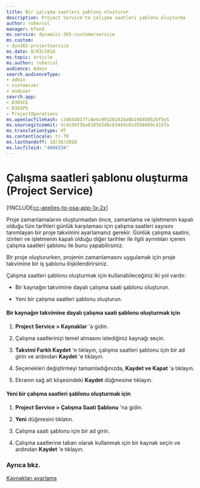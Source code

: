 ```yaml
---
title: Bir çalışma saatleri şablonu oluşturun
description: Project Service'ta çalışma saatleri şablonu oluşturma
author: ruhercul
manager: kfend
ms.service: dynamics-365-customerservice
ms.custom:
- dyn365-projectservice
ms.date: 8/03/2018
ms.topic: article
ms.author: ruhercul
audience: Admin
search.audienceType:
- admin
- customizer
- enduser
search.app:
- D365CE
- D365PS
- ProjectOperations
ms.openlocfilehash: c34634817fc8e4c993261024a8b19d45052bf5e5
ms.sourcegitcommit: 5c4c9bf3ba018562d6cb3443c01d550489c415fa
ms.translationtype: HT
ms.contentlocale: tr-TR
ms.lasthandoff: 10/16/2020
ms.locfileid: "4086334"
---
```

# <a name="create-a-work-hours-template-project-service"></a>Çalışma saatleri şablonu oluşturma (Project Service)

[!INCLUDE[cc-applies-to-psa-app-1x-2x](../includes/cc-applies-to-psa-app-1x-2x.md)]

Proje zamanlamalarını oluşturmadan önce, zamanlama ve işletmenin kapalı olduğu tüm tarihleri günlük karşılaması için çalışma saatleri sayısını tanımlayan bir proje takvimini ayarlamanız gerekir. Günlük çalışma saatini, izinleri ve işletmenin kapalı olduğu diğer tarihler ile ilgili ayrıntıları içeren çalışma saatleri şablonu ile bunu yapabilirsiniz.  
  
 Bir proje oluştururken, projenin zamanlamasını uygulamak için proje takvimine bir iş şablonu ilişkilendirirsiniz.  
  
 Çalışma saatleri şablonu oluşturmak için kullanabileceğiniz iki yol vardır:  
  
-   Bir kaynağın takvimine dayalı çalışma saati şablonu oluşturun.  
  
-   Yeni bir çalışma saatleri şablonu oluşturun.  
  
#### <a name="to-create-a-work-hours-template-based-on-a-resources-calendar"></a>Bir kaynağın takvimine dayalı çalışma saati şablonu oluşturmak için  
  
1.  **Project Service > Kaynaklar** 'a gidin.  
  
2.  Çalışma saatlerinizi temel almasını istediğiniz kaynağı seçin.  
  
3.  **Takvimi Farklı Kaydet** 'e tıklayın, çalışma saatleri şablonu için bir ad girin ve ardından **Kaydet** 'e tıklayın.  
  
4.  Seçenekleri değiştirmeyi tamamladığınızda, **Kaydet ve Kapat** 'a tıklayın.  
  
5.  Ekranın sağ alt köşesindeki **Kaydet** düğmesine tıklayın.  
  
#### <a name="to-create-a-new-work-hours-template"></a>Yeni bir çalışma saatleri şablonu oluşturmak için  
  
1.  **Project Service > Çalışma Saati Şablonu** 'na gidin.  
  
2.  **Yeni** düğmesini tıklatın.  
  
3.  Çalışma saati şablonu için bir ad girin.  
  
4.  Çalışma saatlerine taban olarak kullanmak için bir kaynak seçin ve ardından **Kaydet** 'e tıklayın.  
  
### <a name="see-also"></a>Ayrıca bkz.  
 [Kaynakları ayarlama](../psa/set-up-resources.md)

